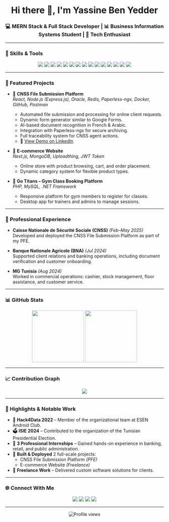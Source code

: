 <h1 align="center">Hi there 👋, I'm Yassine Ben Yedder</h1>
<h3 align="center">💻 MERN Stack & Full Stack Developer | 📊 Business Information Systems Student | 🚀 Tech Enthusiast</h3>

---

### 🚀 Skills & Tools  
<p align="center">
  <img src="https://img.shields.io/badge/JavaScript-F7DF1E?style=for-the-badge&logo=javascript&logoColor=000" />
  <img src="https://img.shields.io/badge/TypeScript-3178C6?style=for-the-badge&logo=typescript&logoColor=white" />
  <img src="https://img.shields.io/badge/React-20232A?style=for-the-badge&logo=react&logoColor=61DAFB" />
  <img src="https://img.shields.io/badge/Next.js-000000?style=for-the-badge&logo=next.js&logoColor=white" />
  <img src="https://img.shields.io/badge/Node.js-339933?style=for-the-badge&logo=node.js&logoColor=white" />
  <img src="https://img.shields.io/badge/Express-000000?style=for-the-badge&logo=express&logoColor=white" />
  <img src="https://img.shields.io/badge/PHP-777BB4?style=for-the-badge&logo=php&logoColor=white" />
  <img src="https://img.shields.io/badge/.NET-512BD4?style=for-the-badge&logo=dotnet&logoColor=white" />
  <img src="https://img.shields.io/badge/TailwindCSS-06B6D4?style=for-the-badge&logo=tailwindcss&logoColor=white" />
  <img src="https://img.shields.io/badge/Oracle-F80000?style=for-the-badge&logo=oracle&logoColor=white" />
  <img src="https://img.shields.io/badge/MySQL-4479A1?style=for-the-badge&logo=mysql&logoColor=white" />
  <img src="https://img.shields.io/badge/MongoDB-47A248?style=for-the-badge&logo=mongodb&logoColor=white" />
  <img src="https://img.shields.io/badge/PLSQL-336791?style=for-the-badge&logo=oracle&logoColor=white" />
  <img src="https://img.shields.io/badge/Docker-2496ED?style=for-the-badge&logo=docker&logoColor=white" />
  <img src="https://img.shields.io/badge/Postman-FF6C37?style=for-the-badge&logo=postman&logoColor=white" />
</p>

---

### 📂 Featured Projects  

- 📌 **CNSS File Submission Platform**  
  *React, Node.js (Express.js), Oracle, Redis, Paperless-ngx, Docker, GitHub, Postman*  
  - Automated file submission and processing for online client requests.  
  - Dynamic form generator similar to Google Forms.  
  - AI-based document recognition in French & Arabic.  
  - Integration with Paperless-ngx for secure archiving.  
  - Full traceability system for CNSS agent actions.
  - 🔗 [View Demo on LinkedIn](https://www.linkedin.com/posts/yassin-ben-yedder_pfe-cnss-transformationdigitale-activity-7339381890459529216-sYNZ)

- 📌 **E-commerce Website**  
  *Next.js, MongoDB, Uploadthing, JWT Token*  
  - Online store with product browsing, cart, and order placement.  
  - Dynamic category system for flexible product types.

- 📌 **Go Titans – Gym Class Booking Platform**  
  *PHP, MySQL, .NET Framework*  
  - Responsive platform for gym members to register for classes.  
  - Desktop app for trainers and admins to manage sessions.

---

### 💼 Professional Experience  

- **Caisse Nationale de Sécurité Sociale (CNSS)** *(Feb–May 2025)*  
  Developed and deployed the CNSS File Submission Platform as part of my PFE.

- **Banque Nationale Agricole (BNA)** *(Jul 2024)*  
  Supported client relations and banking operations, including document verification and customer onboarding.

- **MG Tunisia** *(Aug 2024)*  
  Worked in commercial operations: cashier, stock management, floor assistance, and customer service.

---

### 📊 GitHub Stats  
<p align="center">
  <img src="https://github-readme-stats.vercel.app/api?username=YassineBenYedder&show_icons=true&theme=tokyonight" height="165" />
  <img src="https://github-readme-stats.vercel.app/api/top-langs/?username=YassineBenYedder&layout=compact&theme=tokyonight" height="165" />
</p>

---

### 📈 Contribution Graph  
<p align="center">
  <img src="https://github-readme-activity-graph.vercel.app/graph?username=YassineBenYedder&theme=tokyo-night" />
</p>

---

### 🌟 Highlights & Notable Work  
- 🥇 **Hack4Data 2022** – Member of the organizational team at ESEN Android Club.  
- 🗳 **ISIE 2024** – Contributed to the organization of the Tunisian Presidential Election.  
- 💼 **3 Professional Internships** – Gained hands-on experience in banking, retail, and public administration.  
- 🚀 **Built & Deployed** 2 full-scale projects:  
  - CNSS File Submission Platform *(PFE)*  
  - E-commerce Website *(Freelance)*
- 📂 **Freelance Work** – Delivered custom software solutions for clients.  

---

### 🌐 Connect With Me  
<p align="center">
  <a href="mailto:benyedderyassin7@gmail.com"><img src="https://img.shields.io/badge/Email-D14836?style=for-the-badge&logo=gmail&logoColor=white"></a>
  <a href="https://www.linkedin.com/in/yassin-ben-yedder/"><img src="https://img.shields.io/badge/LinkedIn-0077B5?style=for-the-badge&logo=linkedin&logoColor=white"></a>
  <a href="https://yassinebenyedder.github.io/yassinebenyedder-portfolio/"><img src="https://img.shields.io/badge/Portfolio-000000?style=for-the-badge&logo=react&logoColor=white"></a>
  <a href="https://github.com/YassineBenYedder"><img src="https://img.shields.io/badge/GitHub-100000?style=for-the-badge&logo=github&logoColor=white"></a>
</p>

---

<p align="center"> 
  <img src="https://komarev.com/ghpvc/?username=YassineBenYedder&color=blue&style=flat-square" alt="Profile views" /> 
</p>

